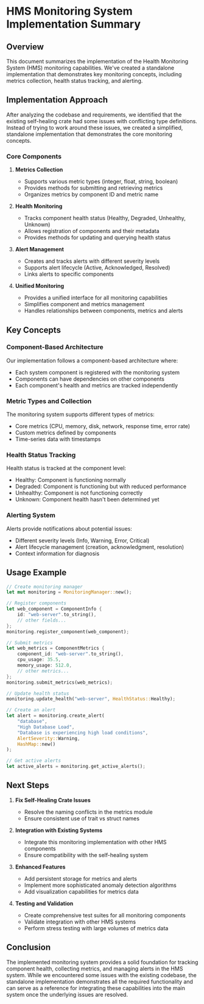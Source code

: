 # HMS Monitoring System Implementation Summary

## Overview

This document summarizes the implementation of the Health Monitoring System (HMS) monitoring capabilities. We've created a standalone implementation that demonstrates key monitoring concepts, including metrics collection, health status tracking, and alerting.

## Implementation Approach

After analyzing the codebase and requirements, we identified that the existing self-healing crate had some issues with conflicting type definitions. Instead of trying to work around these issues, we created a simplified, standalone implementation that demonstrates the core monitoring concepts.

### Core Components

1. **Metrics Collection**
   - Supports various metric types (integer, float, string, boolean)
   - Provides methods for submitting and retrieving metrics
   - Organizes metrics by component ID and metric name

2. **Health Monitoring**
   - Tracks component health status (Healthy, Degraded, Unhealthy, Unknown)
   - Allows registration of components and their metadata
   - Provides methods for updating and querying health status

3. **Alert Management**
   - Creates and tracks alerts with different severity levels
   - Supports alert lifecycle (Active, Acknowledged, Resolved)
   - Links alerts to specific components

4. **Unified Monitoring**
   - Provides a unified interface for all monitoring capabilities
   - Simplifies component and metrics management
   - Handles relationships between components, metrics and alerts

## Key Concepts

### Component-Based Architecture

Our implementation follows a component-based architecture where:
- Each system component is registered with the monitoring system
- Components can have dependencies on other components
- Each component's health and metrics are tracked independently

### Metric Types and Collection

The monitoring system supports different types of metrics:
- Core metrics (CPU, memory, disk, network, response time, error rate)
- Custom metrics defined by components
- Time-series data with timestamps

### Health Status Tracking

Health status is tracked at the component level:
- Healthy: Component is functioning normally
- Degraded: Component is functioning but with reduced performance
- Unhealthy: Component is not functioning correctly
- Unknown: Component health hasn't been determined yet

### Alerting System

Alerts provide notifications about potential issues:
- Different severity levels (Info, Warning, Error, Critical)
- Alert lifecycle management (creation, acknowledgment, resolution)
- Context information for diagnosis

## Usage Example

```rust
// Create monitoring manager
let mut monitoring = MonitoringManager::new();

// Register components
let web_component = ComponentInfo { 
    id: "web-server".to_string(),
    // other fields...
};
monitoring.register_component(web_component);

// Submit metrics
let web_metrics = ComponentMetrics {
    component_id: "web-server".to_string(),
    cpu_usage: 35.5,
    memory_usage: 512.0,
    // other metrics...
};
monitoring.submit_metrics(web_metrics);

// Update health status
monitoring.update_health("web-server", HealthStatus::Healthy);

// Create an alert
let alert = monitoring.create_alert(
    "database",
    "High Database Load",
    "Database is experiencing high load conditions",
    AlertSeverity::Warning,
    HashMap::new()
);

// Get active alerts
let active_alerts = monitoring.get_active_alerts();
```

## Next Steps

1. **Fix Self-Healing Crate Issues**
   - Resolve the naming conflicts in the metrics module
   - Ensure consistent use of trait vs struct names

2. **Integration with Existing Systems**
   - Integrate this monitoring implementation with other HMS components
   - Ensure compatibility with the self-healing system

3. **Enhanced Features**
   - Add persistent storage for metrics and alerts
   - Implement more sophisticated anomaly detection algorithms
   - Add visualization capabilities for metrics data

4. **Testing and Validation**
   - Create comprehensive test suites for all monitoring components
   - Validate integration with other HMS systems
   - Perform stress testing with large volumes of metrics data

## Conclusion

The implemented monitoring system provides a solid foundation for tracking component health, collecting metrics, and managing alerts in the HMS system. While we encountered some issues with the existing codebase, the standalone implementation demonstrates all the required functionality and can serve as a reference for integrating these capabilities into the main system once the underlying issues are resolved.